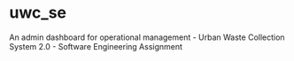 # uwc_se
An admin dashboard for operational management - Urban Waste Collection System 2.0 - Software Engineering Assignment
